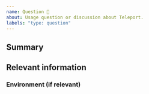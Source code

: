 ```yaml
---
name: Question 🤔
about: Usage question or discussion about Teleport.
labels: "type: question"
---
```


<!--
  To make it easier for us to help you, please include as much useful information as possible.

  Useful Links:
  - Documentation: https://gravitational.com/teleport/docs/

  - If you're an OSS user and have a general question, please ask in our community forum: https://community.gravitational.com/c/teleport

  - For Pro and Enterprise users, please open a ticket via the Enterprise support portal: https://dashboard.gravitational.com/web/

  Before opening a new issue, please search existing issues: https://github.com/gravitational/teleport/issues
-->

## Summary

## Relevant information

<!-- Provide as much useful information as you can -->

### Environment (if relevant)
